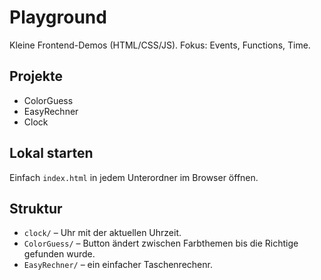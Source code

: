 # Playground

Kleine Frontend-Demos (HTML/CSS/JS).
Fokus: Events, Functions, Time.

## Projekte

- ColorGuess
- EasyRechner
- Clock

## Lokal starten

Einfach `index.html` in jedem Unterordner im Browser öffnen.

## Struktur

- `clock/` – Uhr mit der aktuellen Uhrzeit.
- `ColorGuess/` – Button ändert zwischen Farbthemen bis die Richtige gefunden wurde.
- `EasyRechner/` – ein einfacher Taschenrechenr.
